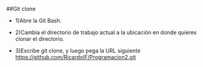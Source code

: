 ##Git clone

- 1)Abre la Git Bash.

- 2)Cambia el directorio de trabajo actual a la ubicación en donde quieres clonar el directorio.

- 3)Escribe git clone, y luego pega la URL siguiente https://github.com/RicardoIF/Programacion2.git

